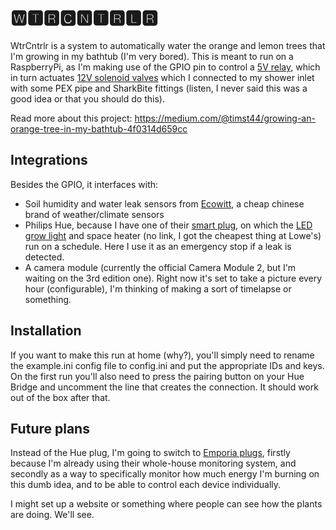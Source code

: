 # 🆆🆃🆁🅲🅽🆃🆁🅻🆁

WtrCntrlr is a system to automatically water the orange and lemon trees that I'm growing in my bathtub (I'm very bored). This is meant to run on a RaspberryPi, as I'm making use of the GPIO pin to control a [5V relay](https://www.amazon.com/dp/B08PP2LV97), which in turn actuates [12V solenoid valves](https://www.amazon.com/dp/B07NWCRM75) which I connected to my shower inlet with some PEX pipe and SharkBite fittings (listen, I never said this was a good idea or that you should do this).

Read more about this project: https://medium.com/@timst44/growing-an-orange-tree-in-my-bathtub-4f0314d659cc 

## Integrations

Besides the GPIO, it interfaces with:
- Soil humidity and water leak sensors from [Ecowitt](https://www.ecowitt.com/), a cheap chinese brand of weather/climate sensors
- Philips Hue, because I have one of their [smart plug](https://www.amazon.com/Philips-Hue-Lights-Bluetooth-Compatible/dp/B07XD578LD), on which the [LED grow light](https://www.amazon.com/dp/B07PLY1WKK) and space heater (no link, I got the cheapest thing at Lowe's) run on a schedule. Here I use it as an emergency stop if a leak is detected.
- A camera module (currently the official Camera Module 2, but I'm waiting on the 3rd edition one). Right now it's set to take a picture every hour (configurable), I'm thinking of making a sort of timelapse or something.

## Installation
If you want to make this run at home (why?), you'll simply need to rename the example.ini config file to config.ini and put the appropriate IDs and keys. On the first run you'll also need to press the pairing button on your Hue Bridge and uncomment the line that creates the connection. It should work out of the box after that.

## Future plans
Instead of the Hue plug, I'm going to switch to [Emporia plugs](https://www.amazon.com/Energy-Monitoring-Continuous-Certified-Package/dp/B0CLVRZ2QL), firstly because I'm already using their whole-house monitoring system, and secondly as a way to specifically monitor how much energy I'm burning on this dumb idea, and to be able to control each device individually.

I might set up a website or something where people can see how the plants are doing. We'll see.